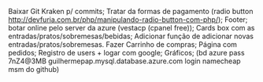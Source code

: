 Baixar Git Kraken p/ commits;
Tratar da formas de pagamento (radio button http://devfuria.com.br/php/manipulando-radio-button-com-php/);
Footer;
botar online pelo server da azure (vestacp (cpanel free));
Cards box com as entradas/pratos/sobremesas/bebidas;
Adicionar função de adicionar novas entradas/pratos/sobremesas.
Fazer Carrinho de compras;
Página com pedidos;
Registro de users + logar com google;
Gráficos;
(bd azure pass 7nZ4@3MB
guilhermepap.mysql.database.azure.com
login namecheap msm do github)
